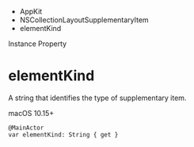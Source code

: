 

- AppKit
- NSCollectionLayoutSupplementaryItem
-  elementKind 

Instance Property

# elementKind

A string that identifies the type of supplementary item.

macOS 10.15+

``` source
@MainActor
var elementKind: String { get }
```

